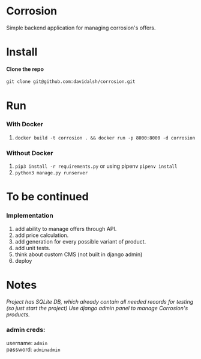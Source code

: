 # Corrosion
Simple backend application for managing corrosion's offers.

# Install
#### Clone the repo
   `git clone git@github.com:davidalsh/corrosion.git`
# Run

### With Docker
1. `docker build -t corrosion . && docker run -p 8000:8000 -d corrosion`

### Without Docker
1. `pip3 install -r requirements.py` or using pipenv `pipenv install`
2. `python3 manage.py runserver`

# To be continued
### Implementation
1. add ability to manage offers through API.
2. add price calculation.
3. add generation for every possible variant of product.
4. add unit tests.
5. think about custom CMS (not built in django admin)
6. deploy

# Notes
*Project has SQLite DB, which already contain all needed records for testing (so just start the project)
Use django admin panel to manage Corrosion's products.*
### admin creds:
   username: `admin`\
   password: `adminadmin`
